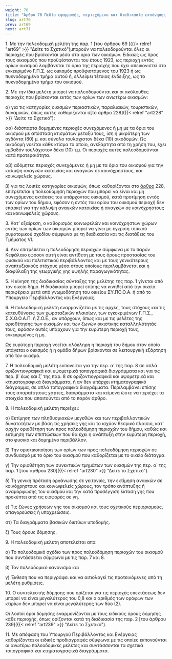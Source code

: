 ```yaml
---
weight: 70
title: "Άρθρο 70 Πεδίο εφαρμογής, περιεχόμενο και διαδικασία εκπόνησης πολεοδομικής μελέτης"
slug: art70
prev: art69
next: art71
---
```


1\. Με την πολεοδομική μελέτη της παρ. 1 [του άρθρου 69 ]({{< relref "art69" >}} "Δείτε το Σχετικό")μπορούν να πολεοδομούνται όλες οι περιοχές που βρίσκονται μέσα στα όρια των οικισμών. Ειδικώς ως προς τους οικισμούς που προϋφίστανται του έτους 1923, ως περιοχή εντός ορίων οικισμού λαμβάνεται το όριο της περιοχής που έχει απεικονιστεί στο εγκεκριμένο Γ.Π.Σ. ως οικισμός προϋφιστάμενος του 1923 ή ως πυκνοδομημένο τμήμα αυτού ή, ελλείψει τέτοιας ένδειξης, ως το πυκνοδομημένο τμήμα του οικισμού.

2\. Με την ίδια μελέτη μπορεί να πολεοδομούνται και οι ακόλουθες περιοχές που βρίσκονται εκτός των ορίων των ανωτέρω οικισμών:

α) για τις κατηγορίες οικισμών περιαστικών, παραλιακών, τουριστικών, δυναμικών, όπως αυτές καθορίζονται σ[το άρθρο 228]({{< relref "art228" >}} "Δείτε το Σχετικό"):

αα) διάσπαρτα δομημένες περιοχές συνεχόμενες ή μη με τα όρια του οικισμού με απόσταση κτισμάτων μεταξύ τους, ίση ή μικρότερη των ογδόντα (80) μ. και σύνολο τουλάχιστον δέκα (10) οικοδομών. Ως οικοδομή νοείται κάθε κτίσμα το οποίο, ανεξάρτητα από τη χρήση του, έχει εμβαδόν τουλάχιστον δέκα (10) τ.μ. Οι περιοχές αυτές πολεοδομούνται κατά προτεραιότητα.

αβ) αδόμητες περιοχές συνεχόμενες ή μη με τα όρια του οικισμού για την κάλυψη αναγκών κατοικίας και αναγκών σε κοινόχρηστους, και κοινωφελείς χώρους.

β) για τις λοιπές κατηγορίες οικισμών, όπως καθορίζονται στο [άρθρο](https://www.technologismiki.com/nomos/pd_24_4_85_2.php) 228, επιτρέπεται η πολεοδόμηση περιοχών που μπορεί να είναι και μη συνεχόμενες εκτάσεις του υπάρχοντος οικισμού, κατά προτίμηση εντός των ορίων του δήμου, εφόσον η εντός του ορίου του οικισμού περιοχή δεν επαρκεί για την κάλυψη αναγκών κατοικίας ή αναγκών σε κοινόχρηστους και κοινωφελείς χώρους.

3\. Κατ’ εξαίρεση, ο καθορισμός κοινωφελών και κοινόχρηστων χώρων εντός των ορίων των οικισμών μπορεί να γίνει με έγκριση τοπικού ρυμοτομικού σχεδίου σύμφωνα με τη διαδικασία και τις διατάξεις του Τμήματος VI.

4\. Δεν επιτρέπεται η πολεοδόμηση περιοχών σύμφωνα με το παρόν Κεφάλαιο εφόσον αυτή είναι αντίθετη με τους όρους προστασίας του φυσικού και πολιτιστικού περιβάλλοντος και με τους γενικότερους αναπτυξιακούς στόχους μέσα στους οποίους περιλαμβάνεται και η διαφύλαξη της γεωργικής γης υψηλής παραγωγικότητας.

5\. Η κίνηση της διαδικασίας σύνταξης της μελέτης της παρ. 1 γίνεται από τον οικείο δήμο. Η διαδικασία μπορεί επίσης να κινηθεί από την οικεία περιφέρεια μετά από γνωμοδότηση του οικείου ΣΥ.ΠΟ.Θ.Α. ή από το Υπουργείο Περιβάλλοντος και Ενέργειας.

6\. Η πολεοδομική μελέτη εναρμονίζεται με τις αρχές, τους στόχους και τις κατευθύνσεις των χωροταξικών πλαισίων, των εγκεκριμένων Γ.Π.Σ., Σ.Χ.Ο.Ο.Α.Π. ή Ζ.Ο.Ε., αν υπάρχουν, όπως και με τις μελέτες της οριοθέτησης των οικισμών και των ζωνών οικιστικής καταλληλότητάς τους, εφόσον αυτές υπάρχουν για την ευρύτερη περιοχή τους, εγκεκριμένες ή μη.

Ως ευρύτερη περιοχή νοείται ολόκληρη η περιοχή του δήμου στον οποίο υπάγεται ο οικισμός ή η ομάδα δήμων βρίσκονται σε λειτουργική εξάρτηση από τον οικισμό.

7\. Η πολεοδομική μελέτη εκπονείται για την περ. α’ της παρ. 8 σε απλά οριζοντιογραφικά και υψομετρικά τοπογραφικά διαγράμματα και για τις περ. β΄ έως και ζ΄ της παρ. 8 σε οριζοντιογραφικά και υψομετρικά και κτηματογραφικά διαγράμματα, ή αν δεν υπάρχει κτηματογραφικό διάγραμμα, σε απλά τοπογραφικά διαγράμματα. Περιλαμβάνει επίσης τους απαραίτητους χάρτες, διαγράμματα και κείμενα ώστε να περιέχει τα στοιχεία που απαιτούνται από το παρόν άρθρο.

8\. Η πολεοδομική μελέτη περιέχει:

α) Εκτίμηση των πληθυσμιακών μεγεθών και των περιβαλλοντικών δυνατοτήτων με βάση τις χρήσεις γης και το ισχύον θεσμικό πλαίσιο, κατ' αρχήν οριοθέτηση των προς πολεοδόμηση περιοχών του δήμου, καθώς και εκτίμηση των επιπτώσεων που θα έχει η ανάπτυξη στην ευρύτερη περιοχή, στο φυσικό και δομημένο περιβάλλον.

β) Την οριστικοποίηση των ορίων των προς πολεοδόμηση περιοχών σε συνδυασμό με το όριο του οικισμού που καθορίζεται με το οικείο διάταγμα.

γ) Την οριοθέτηση των συνεκτικών τμημάτων των οικισμών της περ. α΄ της παρ. 1 [του άρθρου 230]({{< relref "art230" >}} "Δείτε το Σχετικό").

δ) Τη γενική πρόταση οργάνωσης σε γειτονιές, την εκτίμηση αναγκών σε κοινόχρηστους και κοινωφελείς χώρους, τον τρόπο ανάπτυξης ή αναμόρφωσης του οικισμού και την κατά προσέγγιση έκταση γης που προκύπτει από τις εισφορές σε γη.

ε) Τις ζώνες χρήσεων γης του οικισμού και τους σχετικούς περιορισμούς, απαγορεύσεις ή υποχρεώσεις.

στ) Τα διαγράμματα βασικών δικτύων υποδομής.

ζ) Τους όρους δόμησης.

9\. Η πολεοδομική μελέτη αποτελείται από:

α) Το πολεοδομικό σχέδιο των προς πολεοδόμηση περιοχών του οικισμού που συντάσσεται σύμφωνα με τις παρ. 7 και 8.

β) Τον πολεοδομικό κανονισμό και

γ) Έκθεση που να περιγράφει και να αιτιολογεί τις προτεινόμενες από τη μελέτη ρυθμίσεις.

10\. Ο συντελεστής δόμησης που ορίζεται για τις περιοχές επεκτάσεως δεν μπορεί να είναι μεγαλύτερος του 0,8 και ο αριθμός των ορόφων των κτιρίων δεν μπορεί να είναι μεγαλύτερος των δύο (2).

Οι λοιποί όροι δόμησης εναρμονίζονται με τους ειδικούς όρους δόμησης κάθε περιοχής, όπως ορίζονται κατά τη διαδικασία της παρ. 2 [του άρθρου 239]({{< relref "art239" >}} "Δείτε το Σχετικό").

11\. Με απόφαση του Υπουργού Περιβάλλοντος και Ενέργειας καθορίζονται οι ειδικές προδιαγραφές σύμφωνα με τις οποίες εκπονούνται οι ανωτέρω πολεοδομικές μελέτες και συντάσσονται τα σχετικά τοπογραφικά και κτηματογραφικά διαγράμματα.


